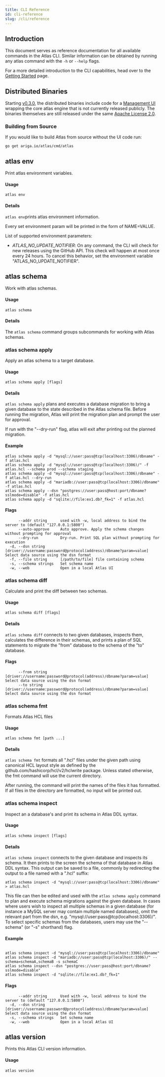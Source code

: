 ```yaml
---
title: CLI Reference
id: cli-reference
slug: /cli/reference
---
```

## Introduction

This document serves as reference documentation for all available commands in the Atlas CLI.
Similar information can be obtained by running any atlas command with the `-h` or `--help`
flags.

For a more detailed introduction to the CLI capabilities, head over to the
[Getting Started](getting-started/01-introduction.mdx) page.

## Distributed Binaries

Starting [v0.3.0](https://github.com/ariga/atlas/releases/tag/v0.3.0),
ֿthe distributed binaries include code for a [Management UI](ui/intro.md) wrapping the
core atlas engine that is not currently released publicly. The binaries
themselves are still released under the same [Apache License 2.0](https://github.com/ariga/atlas/blob/master/LICENSE).

### Building from Source

If you would like to build Atlas from source without the UI code run:
```shell
go get ariga.io/atlas/cmd/atlas
```

## atlas env

Print atlas environment variables.

#### Usage
```
atlas env
```

#### Details
`atlas env`prints atlas environment information.

Every set environment param will be printed in the form of NAME=VALUE.

List of supported environment parameters:
* *ATLAS_NO_UPDATE_NOTIFIER*: On any command, the CLI will check for new releases using the GitHub API.
  This check will happen at most once every 24 hours. To cancel this behavior, set the environment 
  variable "ATLAS_NO_UPDATE_NOTIFIER".


## atlas schema

Work with atlas schemas.

#### Usage
```
atlas schema
```

#### Details
The `atlas schema` command groups subcommands for working with Atlas schemas.


### atlas schema apply

Apply an atlas schema to a target database.

#### Usage
```
atlas schema apply [flags]
```

#### Details
`atlas schema apply` plans and executes a database migration to bring a given database
to the state described in the Atlas schema file. Before running the migration, Atlas will print the migration
plan and prompt the user for approval.

If run with the "--dry-run" flag, atlas will exit after printing out the planned migration.

#### Example

```
atlas schema apply -d "mysql://user:pass@tcp(localhost:3306)/dbname" -f atlas.hcl
atlas schema apply -d "mysql://user:pass@tcp(localhost:3306)/" -f atlas.hcl --schema prod --schema staging
atlas schema apply -d "mysql://user:pass@tcp(localhost:3306)/dbname" -f atlas.hcl --dry-run 
atlas schema apply -d "mariadb://user:pass@tcp(localhost:3306)/dbname" -f atlas.hcl
atlas schema apply --dsn "postgres://user:pass@host:port/dbname?sslmode=disable" -f atlas.hcl
atlas schema apply -d "sqlite://file:ex1.db?_fk=1" -f atlas.hcl
```
#### Flags
```
      --addr string      used with -w, local address to bind the server to (default "127.0.0.1:5800")
      --auto-approve     Auto approve. Apply the schema changes without prompting for approval
      --dry-run          Dry-run. Print SQL plan without prompting for execution
  -d, --dsn string       [driver://username:password@protocol(address)/dbname?param=value] Select data source using the dsn format
  -f, --file string      [/path/to/file] file containing schema
  -s, --schema strings   Set schema name
  -w, --web              Open in a local Atlas UI

```


### atlas schema diff

Calculate and print the diff between two schemas.

#### Usage
```
atlas schema diff [flags]
```

#### Details
`atlas schema diff` connects to two given databases, inspects
them, calculates the difference in their schemas, and prints a plan of
SQL statements to migrate the "from" database to the schema of the "to" database.

#### Flags
```
      --from string   [driver://username:password@protocol(address)/dbname?param=value] Select data source using the dsn format
      --to string     [driver://username:password@protocol(address)/dbname?param=value] Select data source using the dsn format

```


### atlas schema fmt

Formats Atlas HCL files

#### Usage
```
atlas schema fmt [path ...]
```

#### Details
`atlas schema fmt` formats all ".hcl" files under the given path using
canonical HCL layout style as defined by the github.com/hashicorp/hcl/v2/hclwrite package.
Unless stated otherwise, the fmt command will use the current directory.

After running, the command will print the names of the files it has formatted. If all
files in the directory are formatted, no input will be printed out.



### atlas schema inspect

Inspect an a database's and print its schema in Atlas DDL syntax.

#### Usage
```
atlas schema inspect [flags]
```

#### Details
`atlas schema inspect` connects to the given database and inspects its schema.
It then prints to the screen the schema of that database in Atlas DDL syntax. This output can be 
saved to a file, commonly by redirecting the output to a file named with a ".hcl" suffix:

	atlas schema inspect -d "mysql://user:pass@tcp(localhost:3306)/dbname" > atlas.hcl

This file can then be edited and used with the `atlas schema apply` command to plan
and execute schema migrations against the given database. In cases where users wish to inspect
all multiple schemas in a given database (for instance a MySQL server may contain multiple named
databases), omit the relevant part from the dsn, e.g. "mysql://user:pass@tcp(localhost:3306)/".
To select specific schemas from the databases, users may use the "--schema" (or "-s" shorthand)
flag.
	

#### Example

```

atlas schema inspect -d "mysql://user:pass@tcp(localhost:3306)/dbname"
atlas schema inspect -d "mariadb://user:pass@tcp(localhost:3306)/" --schema=schemaA,schemaB -s schemaC
atlas schema inspect --dsn "postgres://user:pass@host:port/dbname?sslmode=disable"
atlas schema inspect -d "sqlite://file:ex1.db?_fk=1"
```
#### Flags
```
      --addr string      Used with -w, local address to bind the server to (default "127.0.0.1:5800")
  -d, --dsn string       [driver://username:password@protocol(address)/dbname?param=value] Select data source using the dsn format
  -s, --schema strings   Set schema name
  -w, --web              Open in a local Atlas UI

```


## atlas version

Prints this Atlas CLI version information.

#### Usage
```
atlas version
```


